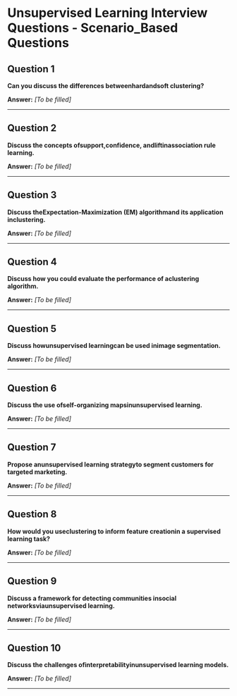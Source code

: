 # Unsupervised Learning Interview Questions - Scenario_Based Questions

## Question 1

**Can you discuss the differences betweenhardandsoft clustering?**

**Answer:** _[To be filled]_

---

## Question 2

**Discuss the concepts ofsupport,confidence, andliftinassociation rule learning.**

**Answer:** _[To be filled]_

---

## Question 3

**Discuss theExpectation-Maximization (EM) algorithmand its application inclustering.**

**Answer:** _[To be filled]_

---

## Question 4

**Discuss how you could evaluate the performance of aclustering algorithm.**

**Answer:** _[To be filled]_

---

## Question 5

**Discuss howunsupervised learningcan be used inimage segmentation.**

**Answer:** _[To be filled]_

---

## Question 6

**Discuss the use ofself-organizing mapsinunsupervised learning.**

**Answer:** _[To be filled]_

---

## Question 7

**Propose anunsupervised learning strategyto segment customers for targeted marketing.**

**Answer:** _[To be filled]_

---

## Question 8

**How would you useclustering to inform feature creationin a supervised learning task?**

**Answer:** _[To be filled]_

---

## Question 9

**Discuss a framework for detecting communities insocial networksviaunsupervised learning.**

**Answer:** _[To be filled]_

---

## Question 10

**Discuss the challenges ofinterpretabilityinunsupervised learning models.**

**Answer:** _[To be filled]_

---

